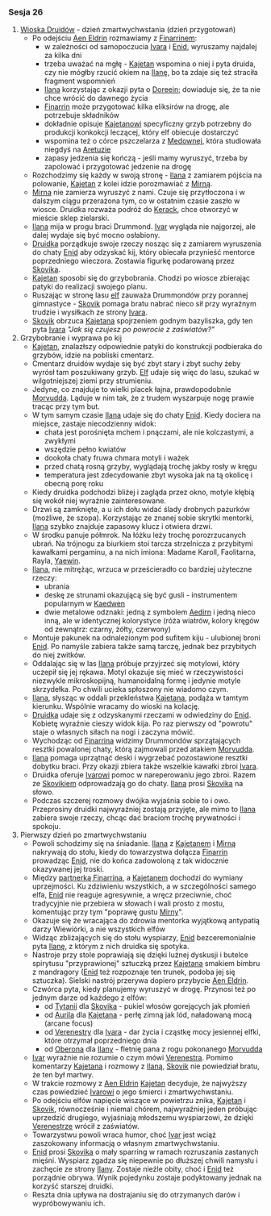 ### Sesja 26
1. [Wioska Druidów](#l_wioska) - dzień zmartwychwstania (dzień przygotowań)
    - Po odejściu [Aen Eldrin](#r_aen_eldrin) rozmawiamy z [Finarrinem](#p_druid_finarrin):
        - w zależności od samopoczucia [Ivara](#p_ivar) i [Enid](#p_enid), wyruszamy najdalej za kilka dni
        - trzeba uważać na mgłę - [Kajetan](#g_kajetan) wspomina o niej i pyta druida, czy nie mógłby rzucić okiem na [Ilanę](#g_ilana), bo ta zdaje się też straciła fragment wspomnień
        - [Ilana](#g_ilana) korzystając z okazji pyta o [Doreein](#p_doreein); dowiaduje się, że ta nie chce wrócić do dawnego życia
        - [Finarrin](#p_druid_finarrin) może przygotować kilka eliksirów na drogę, ale potrzebuje składników
        - dokładnie opisuje [Kajetanowi](#g_kajetan) specyficzny grzyb potrzebny do produkcji konkokcji leczącej, który elf obiecuje dostarczyć
        - wspomina też o córce pszczelarza z [Medownej](#l_medowna), która studiowała niegdyś na [Aretuzie](#l_wyspa_thanedd)
        - zapasy jedzenia się kończą - jeśli mamy wyruszyć, trzeba by zapolować i przygotować jedzenie na drogę
    - Rozchodzimy się każdy w swoją stronę - [Ilana](#g_ilana) z zamiarem pójścia na polowanie, [Kajetan](#g_kajetan) z kolei idzie porozmawiać z [Mirną](#p_mirna).
    - [Mirna](#p_mirna) nie zamierza wyruszyć z nami. Czuje się przytłoczona i w dalszym ciągu przerażona tym, co w ostatnim czasie zaszło w wiosce. Druidka rozważa podróż do [Kerack](#l_kerack), chce otworzyć w mieście sklep zielarski.
    - [Ilana](#g_ilana) mija w progu braci Drummond. [Ivar](#p_ivar) wygląda nie najgorzej, ale dalej wydaje się być mocno osłabiony.
    - [Druidka](#g_ilana) porządkuje swoje rzeczy nosząc się z zamiarem wyruszenia do chaty [Enid](#p_enid) aby odzyskać kij, który obiecała przynieść mentorce poprzedniego wieczora. Zostawia figurkę podarowaną przez [Skovika](#p_skovik).
    - [Kajetan](#g_kajetan) sposobi się do grzybobrania. Chodzi po wiosce zbierając patyki do realizacji swojego planu. 
    - Ruszając w stronę lasu [elf](#g_kajetan) zauważa Drummondów przy porannej gimnastyce - [Skovik](#p_skovik) pomaga bratu nabrać nieco sił przy wyraźnym trudzie i wysiłkach ze strony [Ivara](#p_ivar).
    - [Skovik](#p_skovik) obrzuca [Kajetana](#g_kajetan) spojrzeniem godnym bazyliszka, gdy ten pyta [Ivara](#p_ivar) _"Jak się czujesz po powrocie z zaświatów?"_
2. Grzybobranie i wyprawa po kij
    - [Kajetan](#g_kajetan), znalazłszy odpowiednie patyki do konstrukcji podbieraka do grzybów, idzie na pobliski cmentarz.
    - Cmentarz druidów wydaje się być zbyt stary i zbyt suchy żeby wyrósł tam poszukiwany grzyb. [Elf](#g_kajetan) udaje się więc do lasu, szukać w wilgotniejszej ziemi przy strumieniu.
    - Jedyne, co znajduje to wielki placek łajna, prawdopodobnie [Morvudda](#b_bizoktor). Ląduje w nim tak, że z trudem wyszarpuje nogę prawie tracąc przy tym but.
    - W tym samym czasie [Ilana](#g_ilana) udaje się do chaty [Enid](#g_ilana). Kiedy dociera na miejsce, zastaje niecodzienny widok: 
        - chata jest porośnięta mchem i pnączami, ale nie kolczastymi, a zwykłymi
        - wszędzie pełno kwiatów
        - dookoła chaty fruwa chmara motyli i ważek
        - przed chatą rosną grzyby, wyglądają trochę jakby rosły w kręgu
        - temperatura jest zdecydowanie zbyt wysoka jak na tą okolicę i obecną porę roku
    - Kiedy druidka podchodzi bliżej i zagląda przez okno, motyle kłębią się wokół niej wyraźnie zainteresowane.
    - Drzwi są zamknięte, a u ich dołu widać ślady drobnych pazurków (możliwe, że szopa). Korzystając ze znanej sobie skrytki mentorki, [Ilana](#g_ilana) szybko znajduje zapasowy klucz i otwiera drzwi.
    - W środku panuje półmrok. Na łóżku leży trochę porozrzucanych ubrań. Na trójnogu za biurkiem stoi tarcza strzelnicza z przybitymi kawałkami pergaminu, a na nich imiona: Madame Karoll, Faolitarna, Rayla, [Yaewin](#p_yaevinn).
    - [Ilana](#g_ilana), nie mitrężąc, wrzuca w prześcieradło co bardziej użyteczne rzeczy:
        - ubrania
        - deskę ze strunami okazującą się być gusli - instrumentem popularnym w [Kaedwen](#l_kaedwen)
        - dwie metalowe odznaki: jedną z symbolem [Aedirn](#l_aedirn) i jedną nieco inną, ale w identycznej kolorystyce (róża wiatrów, kolory kręgów od zewnątrz: czarny, żółty, czerwony)
    - Montuje pakunek na odnalezionym pod sufitem kiju - ulubionej broni [Enid](#p_enid). Po namyśle zabiera także samą tarczę, jednak bez przybitych do niej zwitków.
    - Oddalając się w las [Ilana](#g_ilana) próbuje przyjrzeć się motylowi, który uczepił się jej rękawa. Motyl okazuje się mieć w rzeczywistości niezwykle mikroskopijną, humanoidalną formę i jedynie motyle skrzydełka. Po chwili ucieka spłoszony nie wiadomo czym.
    - [Ilana](#g_ilana), słysząc w oddali przekleństwa [Kajetana](#g_kajetan), podąża w tamtym kierunku. Wspólnie wracamy do wioski na kolację.
    - [Druidka](#g_ilana) udaje się z odzyskanymi rzeczami w odwiedziny do [Enid](#p_enid). Kobietę wyraźnie cieszy widok kija. Po raz pierwszy od "powrotu" staje o własnych siłach na nogi i zaczyna mówić.
    - Wychodząc od [Finarrina](#p_druid_finarrin) widzimy Drummondów sprzątających resztki powalonej chaty, którą zajmowali przed atakiem [Morvudda](#b_bizoktor). 
    - [Ilana](#g_ilana) pomaga uprzątnąć deski i wygrzebać pozostawione resztki dobytku braci. Przy okazji zbiera także wszelkie kawałki zbroi [Ivara](#p_ivar).
    - Druidka oferuje [Ivarowi](#p_ivar) pomoc w nareperowaniu jego zbroi. Razem ze [Skovikiem](#p_skovik) odprowadzają go do chaty. [Ilana](#g_ilana) prosi [Skovika](#p_skovik) na słowo.
    - Podczas szczerej rozmowy dwójka wyjaśnia sobie to i owo. Przeprosiny druidki najwyraźniej zostają przyjęte, ale mimo to [Ilana](#g_ilana) zabiera swoje rzeczy, chcąc dać braciom trochę prywatności i spokoju.
3. Pierwszy dzień po zmartwychwstaniu
    - Powoli schodzimy się na śniadanie. [Ilana](#g_ilana) z [Kajetanem](#g_kajetan) i [Mirną](#p_mirna) nakrywają do stołu, kiedy do towarzystwa dołącza [Finarrin](#p_druid_finarrin) prowadząc [Enid](#p_enid), nie do końca zadowoloną z tak widocznie okazywanej jej troski.
    - Między [partnerką Finarrina](#p_enid), a [Kajetanem](#g_kajetan) dochodzi do wymiany uprzejmości. Ku zdziwieniu wszystkich, a w szczególności samego elfa, [Enid](#p_enid) nie reaguje agresywnie, a wręcz przeciwnie, choć tradycyjnie nie przebiera w słowach i wali prosto z mostu, komentując przy tym "poprawę gustu [Mirny](#p_mirna)".
    - Okazuje się że wracająca do zdrowia mentorka wyjątkową antypatią darzy Wiewiórki, a nie wszystkich elfów
    - Widząc zbliżających się do stołu wyspiarzy, [Enid](#p_enid) bezceremonialnie pyta [Ilanę](#g_ilana), z którym z nich druidka się spotyka.
    - Nastroje przy stole poprawiają się dzięki luźnej dyskusji i butelce spirytusu "przyprawionej" sztuczką przez [Kajetana](#g_kajetan) smakiem bimbru z mandragory ([Enid](#p_enid) też rozpoznaje ten trunek, podoba jej się sztuczka). Sielski nastrój przerywa dopiero przybycie [Aen Eldrin](#r_aen_eldrin).
    - Czwórca pyta, kiedy planujemy wyruszyć w drogę. Przynosi też po jednym darze od każdego z elfów: 
        - od [Tytanii](#p_tytania) dla [Skovika](#p_skovik) - pukiel włosów gorejących jak płomień
        - od [Aurila](#p_auril) dla [Kajetana](#g_kajetan) - perłę zimną jak lód, naładowaną mocą (arcane focus)
        - od [Verenestry](#p_verenestra) dla [Ivara](#p_ivar) - dar życia i cząstkę mocy jesiennej elfki, które otrzymał poprzedniego dnia
        - od [Oberona](#p_oberon) dla [Ilany](#g_ilana) - fletnię pana z rogu pokonanego [Morvudda](#b_bizoktor)
    - [Ivar](#p_ivar) wyraźnie nie rozumie o czym mówi [Verenestra](#p_verenestra). Pomimo komentarzy [Kajetana](#g_kajetan) i rozmowy z [Ilaną](#g_ilana), [Skovik](#p_skovik) nie powiedział bratu, że ten był martwy.
    - W trakcie rozmowy z [Aen Eldrin](#r_aen_eldrin) [Kajetan](#g_kajetan) decyduje, że najwyższy czas powiedzieć [Ivarowi](#p_ivar) o jego śmierci i zmartwychwstaniu.
    - Po odejściu elfów napięcie wiszące w powietrzu znika, [Kajetan](#g_kajetan) i [Skovik](#p_skovik), równocześnie i niemal chórem, najwyraźniej jeden próbując uprzedzić drugiego, wyjaśniają młodszemu wyspiarzowi, że dzięki [Verenestrze](#p_ivar) wrócił z zaświatów.
    - Towarzystwu powoli wraca humor, choć [Ivar](#p_ivar) jest wciąż zaszokowany informacją o własnym zmartwychwstaniu.
    - [Enid](#p_enid) prosi [Skovika](#p_skovik) o mały sparring w ramach rozruszania zastanych mięśni. Wyspiarz zgadza się niepewnie po dłuższej chwili namysłu i zachęcie ze strony [Ilany](#g_ilana). Zostaje nieźle obity, choć i [Enid](#p_enid) też porządnie obrywa. Wynik pojedynku zostaje podyktowany jednak na korzyść starszej druidki.
    - Reszta dnia upływa na dostrajaniu się do otrzymanych darów i wypróbowywaniu ich.